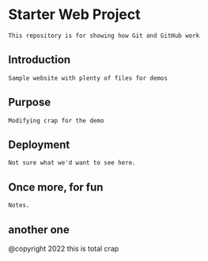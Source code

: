 # Starter Web Project

	This repository is for showing how Git and GitHub work

## Introduction

	Sample website with plenty of files for demos

## Purpose
	Modifying crap for the demo

## Deployment
	Not sure what we'd want to see here. 
	
## Once more, for fun
	Notes. 

## another one
@copyright 2022 this is total crap